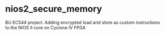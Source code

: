 # nios2_secure_memory
BU EC544 project. Adding encrypted load and store as custom instructions to the NIOS II core on Cyclone IV FPGA
